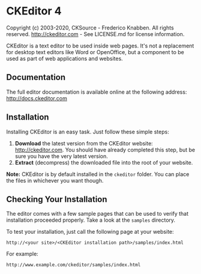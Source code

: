 CKEditor 4
==========

Copyright (c) 2003-2020, CKSource - Frederico Knabben. All rights reserved.
http://ckeditor.com - See LICENSE.md for license information.

CKEditor is a text editor to be used inside web pages. It's not a replacement
for desktop text editors like Word or OpenOffice, but a component to be used as
part of web applications and websites.

## Documentation

The full editor documentation is available online at the following address:
http://docs.ckeditor.com

## Installation

Installing CKEditor is an easy task. Just follow these simple steps:

 1. **Download** the latest version from the CKEditor website:
    http://ckeditor.com. You should have already completed this step, but be
    sure you have the very latest version.
 2. **Extract** (decompress) the downloaded file into the root of your website.

**Note:** CKEditor is by default installed in the `ckeditor` folder. You can
place the files in whichever you want though.

## Checking Your Installation

The editor comes with a few sample pages that can be used to verify that
installation proceeded properly. Take a look at the `samples` directory.

To test your installation, just call the following page at your website:

	http://<your site>/<CKEditor installation path>/samples/index.html

For example:

	http://www.example.com/ckeditor/samples/index.html
